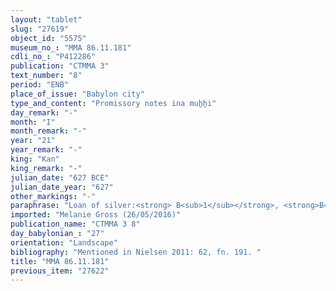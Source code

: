 ```yaml
---
layout: "tablet"
slug: "27619"
object_id: "5575"
museum_no_: "MMA 86.11.181"
cdli_no_: "P412286"
publication: "CTMMA 3"
text_number: "8"
period: "ENB"
place_of_issue: "Babylon city"
type_and_content: "Promissory notes ina muẖẖi"
day_remark: "-"
month: "I"
month_remark: "-"
year: "21"
year_remark: "-"
king: "Kan"
king_remark: "-"
julian_date: "627 BCE"
julian_date_year: "627"
other_markings: "-"
paraphrase: "Loan of silver:<strong> B<sub>1</sub></strong>, <strong>B<sub>2</sub></strong> and <strong>B<sub>3</sub></strong> owe <strong>A</strong> 2 minas of silver. The debtors should pay the debt on the 5<sup>th</sup> day of the following month (II), that is, within c. one week. If they fail to pay on time, the debt will bear a daily interest of 1/2 shekel. 3 witnesses and the scribe who is identical with <strong>B<sub>3</sub></strong>.<br /> &nbsp;<br /> <strong>A</strong> = Enlil-&scaron;umu-iddin//Mura&scaron;&ucirc;; <strong>B<sub>1</sub></strong> = Nāˀid-Marduk//[&hellip;]-ati; <strong>B<sub>2</sub></strong> = Nab&ucirc;-&scaron;umu-lī&scaron;ir//Ṣāhit-gin&ecirc;; <strong>B<sub>3</sub></strong> = Arad-Gula//Bāˀiru; Scribe = <strong>B<sub>3</sub></strong><br /> &nbsp;"
imported: "Melanie Gross (26/05/2016)"
publication_name: "CTMMA 3 8"
day_babylonian_: "27"
orientation: "Landscape"
bibliography: "Mentioned in Nielsen 2011: 62, fn. 191. "
title: "MMA 86.11.181"
previous_item: "27622"
---
```

